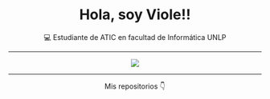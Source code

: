 <h1 align="center">Hola, soy Viole!! </h1>
<p align="center">💻 Estudiante de ATIC en facultad de Informática UNLP

---

<p align="center">
  <img src="https://github-readme-stats.vercel.app/api/top-langs/?username=violevillavicencio&layout=compact&theme=gradient&hide_border=true" />
</p>

---

<p align="center">
  Mis repositorios 👇
